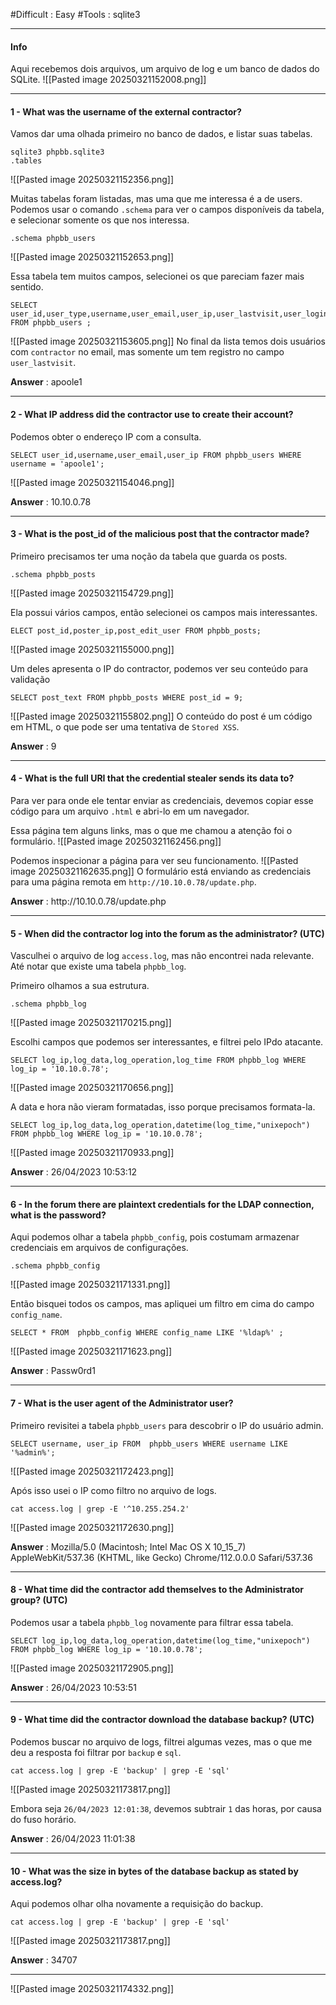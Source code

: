 #Difficult : Easy
#Tools : sqlite3
***
#### Info
Aqui recebemos dois arquivos, um arquivo de log e um banco de dados do SQLite.
![[Pasted image 20250321152008.png]]
***
#### 1 - What was the username of the external contractor?

Vamos dar uma olhada primeiro no banco de dados, e listar suas tabelas.
```
sqlite3 phpbb.sqlite3
.tables
```
![[Pasted image 20250321152356.png]]

Muitas tabelas foram listadas, mas uma que me interessa é a de users. Podemos usar o comando `.schema` para ver o campos disponíveis da tabela, e selecionar somente os que nos interessa.

```
.schema phpbb_users
```
![[Pasted image 20250321152653.png]]

Essa tabela tem muitos campos, selecionei os que pareciam fazer mais sentido.
```
SELECT user_id,user_type,username,user_email,user_ip,user_lastvisit,user_login_attempts FROM phpbb_users ;
```
![[Pasted image 20250321153605.png]]
No final da lista temos dois usuários com `contractor` no email, mas somente um tem registro no campo `user_lastvisit`.

**Answer** : apoole1
***
#### 2 - What IP address did the contractor use to create their account?

Podemos obter o endereço IP com a consulta.
```
SELECT user_id,username,user_email,user_ip FROM phpbb_users WHERE username = 'apoole1';
```
![[Pasted image 20250321154046.png]]

**Answer** : 10.10.0.78
***
#### 3 - What is the post_id of the malicious post that the contractor made?

Primeiro precisamos ter uma noção da tabela que guarda os posts.
```
.schema phpbb_posts
```
![[Pasted image 20250321154729.png]]

Ela possui vários campos, então selecionei os campos mais interessantes.
```
ELECT post_id,poster_ip,post_edit_user FROM phpbb_posts;
```
![[Pasted image 20250321155000.png]]

Um deles apresenta o IP do contractor, podemos ver seu conteúdo para validação
```
SELECT post_text FROM phpbb_posts WHERE post_id = 9;
```
![[Pasted image 20250321155802.png]]
O conteúdo do post é um código em HTML, o que pode ser uma tentativa de ``Stored XSS``.

**Answer** : 9
***
#### 4 - What is the full URI that the credential stealer sends its data to?

Para ver para onde ele tentar enviar as credenciais, devemos copiar esse código para um arquivo ``.html`` e abri-lo em um navegador.

Essa página tem alguns links, mas o que me chamou a atenção foi o formulário.
![[Pasted image 20250321162456.png]]

Podemos inspecionar a página para ver seu funcionamento.
![[Pasted image 20250321162635.png]]
O formulário está enviando as credenciais para uma página remota em `http://10.10.0.78/update.php`.

**Answer** : http:\//10.10.0.78/update.php
***
#### 5 - When did the contractor log into the forum as the administrator? (UTC)

Vasculhei o arquivo de log `access.log`, mas não encontrei nada relevante. Até notar que existe uma tabela ``phpbb_log``.

Primeiro olhamos a sua estrutura.
```
.schema phpbb_log
```
![[Pasted image 20250321170215.png]]
 
 Escolhi campos que podemos ser interessantes, e filtrei pelo IPdo atacante.
```
SELECT log_ip,log_data,log_operation,log_time FROM phpbb_log WHERE log_ip = '10.10.0.78';
```
![[Pasted image 20250321170656.png]]

A data e hora não vieram formatadas, isso porque precisamos formata-la. 
 ```
 SELECT log_ip,log_data,log_operation,datetime(log_time,"unixepoch") FROM phpbb_log WHERE log_ip = '10.10.0.78';
```
![[Pasted image 20250321170933.png]]


**Answer** : 26/04/2023 10:53:12
***
#### 6 - In the forum there are plaintext credentials for the LDAP connection, what is the password?

Aqui podemos olhar a tabela `phpbb_config`, pois costumam armazenar credenciais em arquivos de configurações.
```
.schema phpbb_config
```
![[Pasted image 20250321171331.png]]

Então bisquei todos os campos, mas apliquei um filtro em cima do campo `config_name`.
```
SELECT * FROM  phpbb_config WHERE config_name LIKE '%ldap%' ;
```
![[Pasted image 20250321171623.png]]

**Answer** : Passw0rd1
***
#### 7 - What is the user agent of the Administrator user?

Primeiro revisitei a tabela ``phpbb_users`` para descobrir o IP do usuário admin.
```
SELECT username, user_ip FROM  phpbb_users WHERE username LIKE '%admin%';
```
![[Pasted image 20250321172423.png]]

Após isso usei o IP como filtro no arquivo de logs.
```
cat access.log | grep -E '^10.255.254.2'
```
![[Pasted image 20250321172630.png]]

**Answer** : Mozilla/5.0 (Macintosh; Intel Mac OS X 10_15_7) AppleWebKit/537.36 (KHTML, like Gecko) Chrome/112.0.0.0 Safari/537.36
***
#### 8 - What time did the contractor add themselves to the Administrator group? (UTC)

Podemos usar a tabela `phpbb_log` novamente para filtrar essa tabela.
```
SELECT log_ip,log_data,log_operation,datetime(log_time,"unixepoch") FROM phpbb_log WHERE log_ip = '10.10.0.78';
```
![[Pasted image 20250321172905.png]]

**Answer** : 26/04/2023 10:53:51
***
#### 9 - What time did the contractor download the database backup? (UTC)

Podemos buscar no arquivo de logs, filtrei algumas vezes, mas o que me deu a resposta foi filtrar por `backup` e `sql`.
```
cat access.log | grep -E 'backup' | grep -E 'sql'
```
![[Pasted image 20250321173817.png]]

Embora seja ``26/04/2023 12:01:38``, devemos subtrair ``1`` das horas, por causa do fuso horário.

**Answer** : 26/04/2023 11:01:38
***
#### 10 - What was the size in bytes of the database backup as stated by access.log?

Aqui podemos olhar olha novamente a requisição do backup.
```
cat access.log | grep -E 'backup' | grep -E 'sql'
```
![[Pasted image 20250321173817.png]]

**Answer** : 34707

***

![[Pasted image 20250321174332.png]]